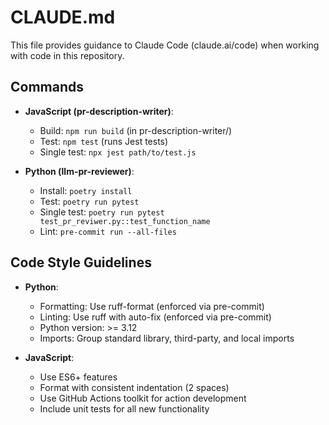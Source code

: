 # CLAUDE.md

This file provides guidance to Claude Code (claude.ai/code) when working with code in this repository.

## Commands
- **JavaScript (pr-description-writer)**:
  - Build: `npm run build` (in pr-description-writer/)
  - Test: `npm test` (runs Jest tests)
  - Single test: `npx jest path/to/test.js`

- **Python (llm-pr-reviewer)**:
  - Install: `poetry install`
  - Test: `poetry run pytest`
  - Single test: `poetry run pytest test_pr_reviwer.py::test_function_name`
  - Lint: `pre-commit run --all-files`

## Code Style Guidelines
- **Python**:
  - Formatting: Use ruff-format (enforced via pre-commit)
  - Linting: Use ruff with auto-fix (enforced via pre-commit)
  - Python version: >= 3.12
  - Imports: Group standard library, third-party, and local imports

- **JavaScript**:
  - Use ES6+ features
  - Format with consistent indentation (2 spaces)
  - Use GitHub Actions toolkit for action development
  - Include unit tests for all new functionality